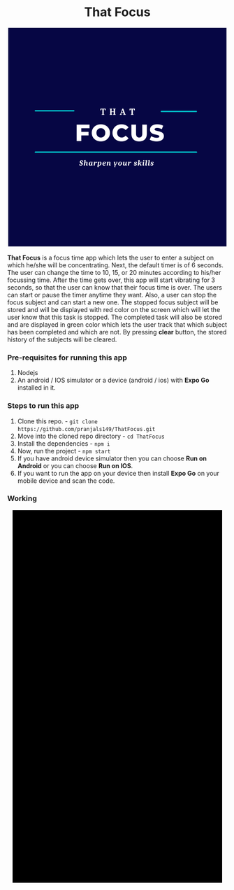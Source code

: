 <h1 align="center">That Focus</h1>

<p align="center"><img src="./thatfocus.png" /></p>

**That Focus** is a focus time app which lets the user to enter a subject on which he/she will be concentrating. Next, the default timer is of 6 seconds. The user can change the time to 10, 15, or 20 minutes according to his/her focussing time. After the time gets over, this app will start vibrating for 3 seconds, so that the user can know that their focus time is over. The users can start or pause the timer anytime they want. Also, a user can stop the focus subject and can start a new one. The stopped focus subject will be stored and will be displayed with red color on the screen which will let the user know that this task is stopped. The completed task will also be stored and are displayed in green color which lets the user track that which subject has been completed and which are not. By pressing **clear** button, the stored history of the subjects will be cleared.

### Pre-requisites for running this app

1. Nodejs
2. An android / IOS simulator or a device (android / ios) with **Expo Go** installed in it.

### Steps to run this app

1. Clone this repo. - ```git clone https://github.com/pranjals149/ThatFocus.git```
2. Move into the cloned repo directory - ```cd ThatFocus```
3. Install the dependencies - ```npm i```
4. Now, run the project - ```npm start```
5. If you have android device simulator then you can choose **Run on Android** or you can choose **Run on IOS**.
6. If you want to run the app on your device then install **Expo Go** on your mobile device and scan the code.

### Working
<p align="center"><img src="./ThatFocus.gif" /></p>

